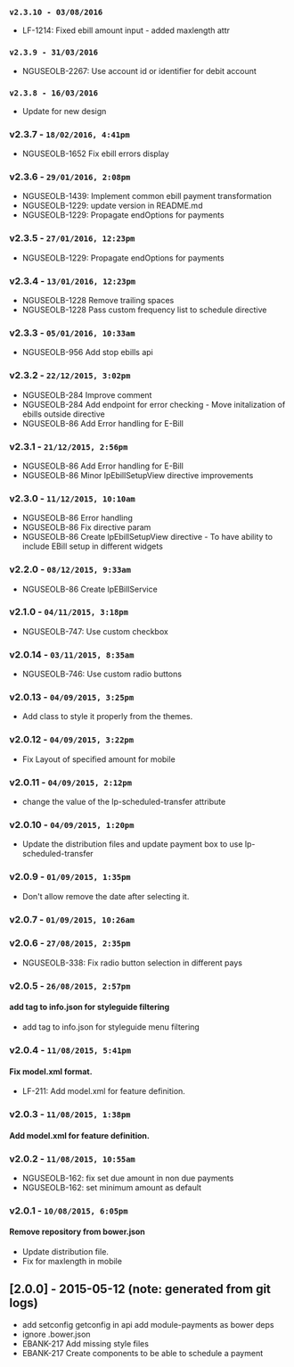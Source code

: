 ### `v2.3.10 - 03/08/2016`
* LF-1214: Fixed ebill amount input - added maxlength attr

### `v2.3.9 - 31/03/2016`
* NGUSEOLB-2267: Use account id or identifier for debit account

### `v2.3.8 - 16/03/2016`
* Update for new design

### v2.3.7 - `18/02/2016, 4:41pm`
* NGUSEOLB-1652 Fix ebill errors display  

### v2.3.6 - `29/01/2016, 2:08pm`
* NGUSEOLB-1439: Implement common ebill payment transformation  
* NGUSEOLB-1229: update version in README.md  
* NGUSEOLB-1229: Propagate endOptions for payments  

### v2.3.5 - `27/01/2016, 12:23pm`
* NGUSEOLB-1229: Propagate endOptions for payments  

### v2.3.4 - `13/01/2016, 12:23pm`
* NGUSEOLB-1228 Remove trailing spaces  
* NGUSEOLB-1228 Pass custom frequency list to schedule directive  

### v2.3.3 - `05/01/2016, 10:33am`
* NGUSEOLB-956 Add stop ebills api  

### v2.3.2 - `22/12/2015, 3:02pm`
* NGUSEOLB-284 Improve comment  
* NGUSEOLB-284 Add endpoint for error checking - Move initalization of ebills outside directive  
* NGUSEOLB-86 Add Error handling for E-Bill  

### v2.3.1 - `21/12/2015, 2:56pm`
* NGUSEOLB-86 Add Error handling for E-Bill  
* NGUSEOLB-86 Minor lpEbillSetupView directive improvements  

### v2.3.0 - `11/12/2015, 10:10am`
* NGUSEOLB-86 Error handling  
* NGUSEOLB-86 Fix directive param  
* NGUSEOLB-86 Create lpEbillSetupView directive - To have ability to include EBill setup in different widgets  

### v2.2.0 - `08/12/2015, 9:33am`
* NGUSEOLB-86 Create lpEBillService  

### v2.1.0 - `04/11/2015, 3:18pm`
* NGUSEOLB-747: Use custom checkbox  

### v2.0.14 - `03/11/2015, 8:35am`
* NGUSEOLB-746: Use custom radio buttons  

### v2.0.13 - `04/09/2015, 3:25pm`
* Add class to style it properly from the themes.  


### v2.0.12 - `04/09/2015, 3:22pm` 
* Fix Layout of specified amount for mobile  


### v2.0.11 - `04/09/2015, 2:12pm`
* change the value of the lp-scheduled-transfer attribute  


### v2.0.10 - `04/09/2015, 1:20pm`  
* Update the distribution files and update payment box to use lp-scheduled-transfer 


### v2.0.9 - `01/09/2015, 1:35pm`
* Don't allow remove the date after selecting it.  


### v2.0.7 - `01/09/2015, 10:26am`


### v2.0.6 - `27/08/2015, 2:35pm`
* NGUSEOLB-338: Fix radio button selection in different pays  


### v2.0.5 - `26/08/2015, 2:57pm`
#### add tag to info.json for styleguide filtering  
* add tag to info.json for styleguide menu filtering  


### v2.0.4 - `11/08/2015, 5:41pm`
#### Fix model.xml format.
* LF-211: Add model.xml for feature definition.


### v2.0.3 - `11/08/2015, 1:38pm`
#### Add model.xml for feature definition.


### v2.0.2 - `11/08/2015, 10:55am`
* NGUSEOLB-162: fix set due amount in non due payments
* NGUSEOLB-162: set minimum amount as default


### v2.0.1 - `10/08/2015, 6:05pm`
#### Remove repository from bower.json
* Update distribution file.
* Fix for maxlength in mobile

## [2.0.0] - 2015-05-12 (note: generated from git logs)

 - add setconfig getconfig in api add module-payments as bower deps
 - ignore  .bower.json
 - EBANK-217 Add missing style files
 - EBANK-217 Create components to be able to schedule a payment
